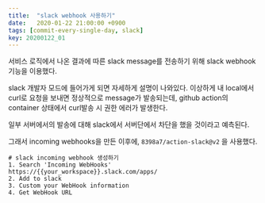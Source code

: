 ```yaml
---
title:  "slack webhook 사용하기"
date:   2020-01-22 21:00:00 +0900
tags: [commit-every-single-day, slack]
key: 20200122_01
---
```


서비스 로직에서 나온 결과에 따른 slack message를 전송하기 위해 slack webhook 기능을 이용했다.

slack 개발자 모드에 들어가게 되면 자세하게 설명이 나와있다. 
이상하게 내 local에서 curl로 요청을 보내면 정상적으로 message가 발송되는데, 
github action의 container 상태에서 curl발송 시 권한 에러가 발생한다. 

일부 서버에서의 발송에 대해 slack에서 서버단에서 차단을 했을 것이라고 예측된다.

그래서 incoming webhooks을 만든 이후에, `8398a7/action-slack@v2` 을 사용했다.

```
# slack incoming webhook 생성하기
1. Search 'Incoming WebHooks'
https://{{your_workspace}}.slack.com/apps/
2. Add to slack
3. Custom your WebHook information
4. Get WebHook URL

```
